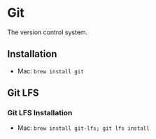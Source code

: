 # Git

The version control system.

## Installation

* Mac: `brew install git`

## Git LFS

### Git LFS Installation

* Mac: `brew install git-lfs; git lfs install`


